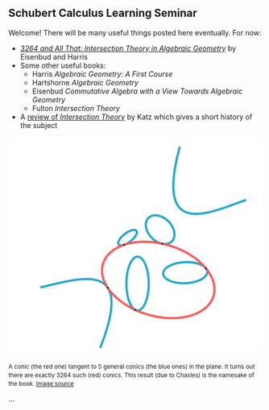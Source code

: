 ## Schubert Calculus Learning Seminar

Welcome! There will be many useful things posted here eventually. For now:

- [*3264 and All That: Intersection Theory in Algebraic Geometry*](https://dash.harvard.edu/handle/1/37367570) by Eisenbud and Harris
- Some other useful books:
    - Harris *Algebraic Geometry: A First Course* 
    - Hartshorne *Algebraic Geometry* 
    - Eisenbud *Commutative Algebra with a View Towards Algebraic Geometry*
    - Fulton *Intersection Theory*
- A [review of *Intersection Theory*](https://projecteuclid.org/journals/bulletin-of-the-american-mathematical-society-new-series/volume-12/issue-1/Review--William-Fulton-Intersection-theory-and-William-Fulton-Introduction/bams/1183552346.full) by Katz which gives a short history of the subject 

![](conics.png)

<small>A conic (the red one) tangent to 5 general conics (the blue ones) in the plane. It turns out there are exactly 3264 such (red) conics. This result (due to Chasles) is the namesake of the book. [Image source](https://www.juliahomotopycontinuation.org/3264/)</small>

...
